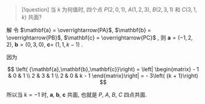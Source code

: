 > [!question] 
> 当 $k$ 为何值时, 四个点 $P\left( {2,0,1}\right)$, $A\left( {1,2,3}\right)$, $B\left( {2,3,1}\right)$ 和 $C\left( {3,1, k}\right)$ 共面?

解 
令 $\mathbf{a} = \overrightarrow{PA}$, $\mathbf{b} = \overrightarrow{PB}$, $\mathbf{c} = \overrightarrow{PC}$ , 
则 $\mathbf{a} = \left( {-1,2,2}\right)$, $\mathbf{b} = \left( {0,3,0}\right)$, $\mathbf{c} =$ $\left( {1,1, k - 1}\right)$ .

因为

$$
\left( {\mathbf{a},\mathbf{b},\mathbf{c}}\right) = \left| \begin{matrix} - 1 & 0 & 1 \\ 2 & 3 & 1 \\ 2 & 0 & k - 1 \end{matrix}\right| = - 3\left( {k + 1}\right)
$$

所以当 $k = - 1$ 时, $\mathbf{a}$, $\mathbf{b}$, $\mathbf{c}$ 共面, 也就是 $P$, $A$, $B$, $C$ 四点共面.